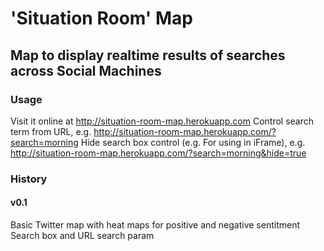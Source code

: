 # 'Situation Room' Map
## Map to display realtime results of searches across Social Machines

### Usage

Visit it online at http://situation-room-map.herokuapp.com
Control search term from URL, e.g. http://situation-room-map.herokuapp.com/?search=morning
Hide search box control (e.g. For using in iFrame), e.g. http://situation-room-map.herokuapp.com/?search=morning&hide=true

### History

#### v0.1

Basic Twitter map with heat maps for positive and negative sentitment
Search box and URL search param
